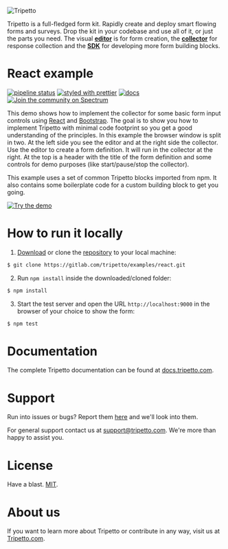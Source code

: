 ![Tripetto](https://docs.tripetto.com/assets/header.svg)

Tripetto is a full-fledged form kit. Rapidly create and deploy smart flowing forms and surveys. Drop the kit in your codebase and use all of it, or just the parts you need. The visual [**editor**](https://www.npmjs.com/package/tripetto) is for form creation, the [**collector**](https://www.npmjs.com/package/tripetto-collector) for response collection and the [**SDK**](https://docs.tripetto.com/blocks) for developing more form building blocks.

# React example
[![pipeline status](https://gitlab.com/tripetto/examples/react/badges/master/pipeline.svg)](https://gitlab.com/tripetto/examples/react/commits/master)
[![styled with prettier](https://img.shields.io/badge/styled_with-prettier-ff69b4.svg)](https://github.com/prettier/prettier)
[![docs](https://img.shields.io/badge/docs-website-blue.svg)](https://docs.tripetto.com/collector)
[![Join the community on Spectrum](https://withspectrum.github.io/badge/badge.svg)](https://spectrum.chat/tripetto)

This demo shows how to implement the collector for some basic form input controls using [React](https://reactjs.org/) and [Bootstrap](http://getbootstrap.com/). The goal is to show you how to implement Tripetto with minimal code footprint so you get a good understanding of the principles. In this example the browser window is split in two. At the left side you see the editor and at the right side the collector. Use the editor to create a form definition. It will run in the collector at the right. At the top is a header with the title of the form definition and some controls for demo purposes (like start/pause/stop the collector).

This example uses a set of common Tripetto blocks imported from npm. It also contains some boilerplate code for a custom building block to get you going.

[![Try the demo](https://docs.tripetto.com/assets/button-demo.svg)](https://example-react-bootstrap.tripetto.com/)

# How to run it locally
1. [Download](https://gitlab.com/tripetto/examples/react/repository/master/archive.zip) or clone the [repository](https://gitlab.com/tripetto/examples/react) to your local machine:
```bash
$ git clone https://gitlab.com/tripetto/examples/react.git
```

2. Run `npm install` inside the downloaded/cloned folder:
```bash
$ npm install
```

3. Start the test server and open the URL `http://localhost:9000` in the browser of your choice to show the form:
```bash
$ npm test
```

# Documentation
The complete Tripetto documentation can be found at [docs.tripetto.com](https://docs.tripetto.com).

# Support
Run into issues or bugs? Report them [here](https://gitlab.com/tripetto/examples/react/issues) and we'll look into them.

For general support contact us at [support@tripetto.com](mailto:support@tripetto.com). We're more than happy to assist you.

# License
Have a blast. [MIT](https://opensource.org/licenses/MIT).

# About us
If you want to learn more about Tripetto or contribute in any way, visit us at [Tripetto.com](https://tripetto.com/).
